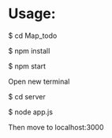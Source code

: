# Usage:

$ cd Map_todo

$ npm install

$ npm start

Open new terminal

$ cd server

$ node app.js

Then move to localhost:3000
